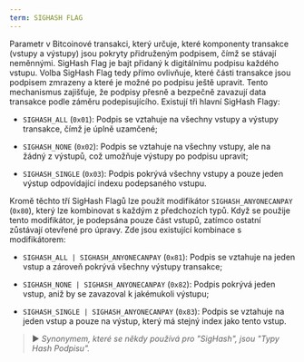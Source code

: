 ```yaml
---
term: SIGHASH FLAG
---
```


Parametr v Bitcoinové transakci, který určuje, které komponenty transakce (vstupy a výstupy) jsou pokryty přidruženým podpisem, čímž se stávají neměnnými. SigHash Flag je bajt přidaný k digitálnímu podpisu každého vstupu. Volba SigHash Flag tedy přímo ovlivňuje, které části transakce jsou podpisem zmrazeny a které je možné po podpisu ještě upravit. Tento mechanismus zajišťuje, že podpisy přesně a bezpečně zavazují data transakce podle záměru podepisujícího. Existují tři hlavní SigHash Flagy:

- `SIGHASH_ALL` (`0x01`): Podpis se vztahuje na všechny vstupy a výstupy transakce, čímž je úplně uzamčené;

- `SIGHASH_NONE` (`0x02`): Podpis se vztahuje na všechny vstupy, ale na žádný z výstupů, což umožňuje výstupy po podpisu upravit;

- `SIGHASH_SINGLE` (`0x03`): Podpis pokrývá všechny vstupy a pouze jeden výstup odpovídající indexu podepsaného vstupu.

Kromě těchto tří SigHash Flagů lze použít modifikátor `SIGHASH_ANYONECANPAY` (`0x80`), který lze kombinovat s každým z předchozích typů. Když se použije tento modifikátor, je podepsána pouze část vstupů, zatímco ostatní zůstávají otevřené pro úpravy. Zde jsou existující kombinace s modifikátorem:

- `SIGHASH_ALL | SIGHASH_ANYONECANPAY` (`0x81`): Podpis se vztahuje na jeden vstup a zároveň pokrývá všechny výstupy transakce;

- `SIGHASH_NONE | SIGHASH_ANYONECANPAY` (`0x82`): Podpis pokrývá jeden vstup, aniž by se zavazoval k jakémukoli výstupu;

- `SIGHASH_SINGLE | SIGHASH_ANYONECANPAY` (`0x83`): Podpis se vztahuje na jeden vstup a pouze na výstup, který má stejný index jako tento vstup.

> ► *Synonymem, které se někdy používá pro "SigHash", jsou "Typy Hash Podpisu".*